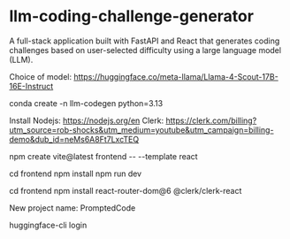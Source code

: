# llm-coding-challenge-generator
A full-stack application built with FastAPI and React that generates coding challenges based on user-selected difficulty using a large language model (LLM).

Choice of model: https://huggingface.co/meta-llama/Llama-4-Scout-17B-16E-Instruct

conda create -n llm-codegen python=3.13

Install Nodejs: https://nodejs.org/en
Clerk: https://clerk.com/billing?utm_source=rob-shocks&utm_medium=youtube&utm_campaign=billing-demo&dub_id=neMs6A8Ft7LxcTEQ

npm create vite@latest frontend -- --template react

  cd frontend
  npm install
  npm run dev

cd frontend 
npm install react-router-dom@6 @clerk/clerk-react

New project name: PromptedCode


huggingface-cli login
